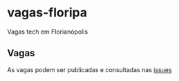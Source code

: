 # vagas-floripa
Vagas tech em Florianópolis

## Vagas
As vagas podem ser publicadas e consultadas nas [issues](https://github.com/floripa-dev/vagas-floripa/issues)
